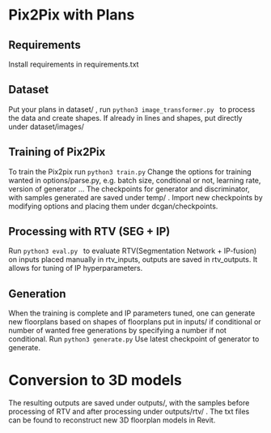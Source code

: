 # Pix2Pix with Plans
## Requirements
Install requirements in requirements.txt
## Dataset
Put your plans in dataset/ , run ```python3 image_transformer.py ``` to process the data and create shapes. If already in lines and shapes, put directly under dataset/images/
## Training of Pix2Pix
To train the Pix2pix run ```python3 train.py```
Change the options for training wanted in options/parse.py, e.g. batch size, condtional or not, learning rate, version of generator ...
The checkpoints for generator and discriminator, with samples generated are saved under temp/ . Import new checkpoints by modifying options and placing them under dcgan/checkpoints. 
## Processing with RTV (SEG + IP)
Run ```python3 eval.py ``` to evaluate RTV(Segmentation Network + IP-fusion) on inputs placed manually in rtv_inputs, outputs are saved in rtv_outputs. It allows for tuning of IP hyperparameters.
## Generation
When the training is complete and IP parameters tuned, one can generate new floorplans based on shapes of floorplans put in inputs/ if conditional or number of wanted free generations by specifying a number if not conditional. Run ```python3 generate.py``` Use latest checkpoint of generator to generate. 
# Conversion to 3D models 
The resulting outputs are saved under outputs/, with the samples before processing of RTV and after processing under outputs/rtv/ . The txt files can be found to reconstruct new 3D floorplan models in Revit. 
